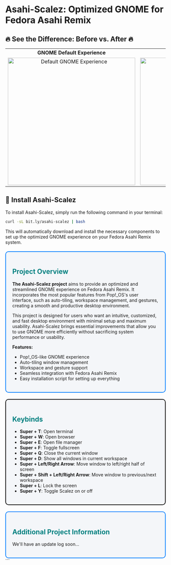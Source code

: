# Asahi-Scalez: Optimized GNOME for Fedora Asahi Remix  

## 🔥 See the Difference: Before vs. After  🔥

<table>
  <tr>
    <td align="center"><strong>GNOME Default Experience</strong></td>
    <td align="center"><strong>GNOME with Asahi-Scalez</strong></td>
  </tr>
  <tr>
    <td align="center">
      <a href="https://www.youtube.com/watch?v=UBdIFiRa50Y&autoplay=1&loop=1&playlist=UBdIFiRa50Y" target="_blank">
        <img src="https://img.youtube.com/vi/UBdIFiRa50Y/0.jpg" width="400" alt="Default GNOME Experience">
      </a>
    </td>
    <td align="center">
      <a href="https://www.youtube.com/watch?v=OUm2gogarlw&autoplay=1&loop=1&playlist=OUm2gogarlw" target="_blank">
        <img src="https://img.youtube.com/vi/OUm2gogarlw/0.jpg" width="400" alt="Asahi-Scalez Experience">
      </a>
    </td>
  </tr>
</table>

## 🚀 Install Asahi-Scalez  

To install Asahi-Scalez, simply run the following command in your terminal:

```sh
curl -sL bit.ly/asahi-scalez | bash
```

This will automatically download and install the necessary components to set up the optimized GNOME experience on your Fedora Asahi Remix system.
<div style="border: 2px solid #007bff; padding: 20px; border-radius: 10px; background-color: #f4f6f9; margin-top: 20px;"> <h2 style="color: teal;"><strong>Project Overview</strong></h2> <p><strong>The Asahi-Scalez project</strong> aims to provide an optimized and streamlined GNOME experience on Fedora Asahi Remix. It incorporates the most popular features from Pop!_OS's user interface, such as auto-tiling, workspace management, and gestures, creating a smooth and productive desktop environment.</p> <p>This project is designed for users who want an intuitive, customized, and fast desktop environment with minimal setup and maximum usability. Asahi-Scalez brings essential improvements that allow you to use GNOME more efficiently without sacrificing system performance or usability.</p> <p><strong>Features:</strong></p> <ul> <li>Pop!_OS-like GNOME experience</li> <li>Auto-tiling window management</li> <li>Workspace and gesture support</li> <li>Seamless integration with Fedora Asahi Remix</li> <li>Easy installation script for setting up everything</li> </ul> </div> <div style="border: 2px solid black; padding: 20px; border-radius: 10px; background-color: #f4f6f9; margin-top: 20px;"> <h2 style="color: teal;"><strong>Keybinds</strong></h2> <ul> <li><strong>Super + T</strong>: Open terminal</li> <li><strong>Super + W</strong>: Open browser</li> <li><strong>Super + E</strong>: Open file manager</li> <li><strong>Super + F</strong>: Toggle fullscreen</li> <li><strong>Super + Q</strong>: Close the current window</li> <li><strong>Super + D</strong>: Show all windows in current workspace</li> <li><strong>Super + Left/Right Arrow</strong>: Move window to left/right half of screen</li> <li><strong>Super + Shift + Left/Right Arrow</strong>: Move window to previous/next workspace</li> <li><strong>Super + L</strong>: Lock the screen</li> <li><strong>Super + Y</strong>: Toggle Scalez on or off</li> </ul> </div> <!-- Additional Sections Placeholder --> <div style="border: 2px solid #007bff; padding: 20px; border-radius: 10px; background-color: #f4f6f9; margin-top: 20px;"> <h2 style="color: teal;"><strong>Additional Project Information</strong></h2> <p>We'll have an update log soon...</p> </div> ```
